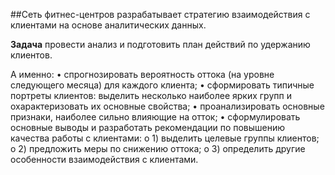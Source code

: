 ##Сеть фитнес-центров разрабатывает стратегию взаимодействия с клиентами на основе аналитических данных.

**Задача**
провести анализ и подготовить план действий по удержанию клиентов. 

А именно: 
•	спрогнозировать вероятность оттока (на уровне следующего месяца) для каждого клиента;
•	сформировать типичные портреты клиентов: выделить несколько наиболее ярких групп и охарактеризовать их основные свойства;
•	проанализировать основные признаки, наиболее сильно влияющие на отток;
•	сформулировать основные выводы и разработать рекомендации по повышению качества работы с клиентами: 
o	1) выделить целевые группы клиентов;
o	2) предложить меры по снижению оттока;
o	3) определить другие особенности взаимодействия с клиентами.
